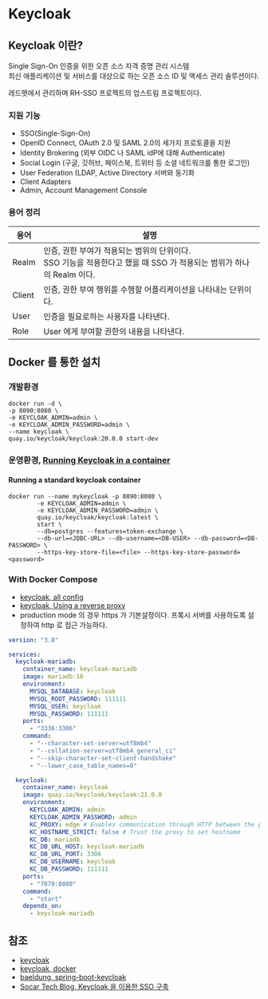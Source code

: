# Keycloak

## Keycloak 이란?

Single Sign-On 인증을 위한 오픈 소스 자격 증명 관리 시스템  
최신 애플리케이션 및 서비스를 대상으로 하는 오픈 소스 ID 및 액세스 관리 솔루션이다.

레드햇에서 관리하며 RH-SSO 프로젝트의 업스트림 프로젝트이다.

### 지원 기능

- SSO(Single-Sign-On)
- OpenID Connect, OAuth 2.0 및 SAML 2.0의 세가지 프로토콜을 지원
- Identity Brokering (외부 OIDC 나 SAML idP에 대해 Authenticate)
- Social Login (구글, 깃허브, 페이스북, 트위터 등 소셜 네트워크를 통한 로그인)
- User Federation (LDAP, Active Directory 서버와 동기화
- Client Adapters
- Admin, Account Management Console

### 용어 정리

| 용어     | 설명                                                                            |
|--------|-------------------------------------------------------------------------------|
| Realm  | 인증, 권한 부여가 적용되는 범위의 단위이다.<br/>SSO 기능을 적용한다고 했을 때 SSO 가 적용되는 범위가 하나의 Realm 이다. |
| Client | 인증, 권한 부여 행위를 수행할 어플리케이션을 나타내는 단위이다.                                          |
| User   | 인증을 필요로하는 사용자를 나타낸다.                                                          |
| Role   | User 에게 부여할 권한의 내용을 나타낸다.                                                     |

## Docker 를 통한 설치

### 개발환경

```shell
docker run -d \
-p 8090:8080 \
-e KEYCLOAK_ADMIN=admin \
-e KEYCLOAK_ADMIN_PASSWORD=admin \
--name keycloak \
quay.io/keycloak/keycloak:20.0.0 start-dev
```

### 운영환경, [Running Keycloak in a container](https://www.keycloak.org/server/containers)

#### Running a standard keycloak container

```shell
docker run --name mykeycloak -p 8090:8080 \
        -e KEYCLOAK_ADMIN=admin \
        -e KEYCLOAK_ADMIN_PASSWORD=admin \
        quay.io/keycloak/keycloak:latest \
        start \
        --db=postgres --features=token-exchange \
        --db-url=<JDBC-URL> --db-username=<DB-USER> --db-password=<DB-PASSWORD> \
        --https-key-store-file=<file> --https-key-store-password=<password>
```

### With Docker Compose

- [keycloak, all config](https://www.keycloak.org/server/all-config)
- [keycloak, Using a reverse proxy](https://www.keycloak.org/server/reverseproxy)
- production mode 의 경우 https 가 기본설정이다. 프록시 서버를 사용하도록 설정하여 http 로 접근 가능하다.

```yaml
version: "3.8"

services:
  keycloak-mariadb:
    container_name: keycloak-mariadb
    image: mariadb:10
    environment:
      MYSQL_DATABASE: keycloak
      MYSQL_ROOT_PASSWORD: 111111
      MYSQL_USER: keycloak
      MYSQL_PASSWORD: 111111
    ports:
      - "3336:3306"
    command:
      - "--character-set-server=utf8mb4"
      - "--collation-server=utf8mb4_general_ci"
      - "--skip-character-set-client-handshake"
      - "--lower_case_table_names=0"

  keycloak:
    container_name: keycloak
    image: quay.io/keycloak/keycloak:21.0.0
    environment:
      KEYCLOAK_ADMIN: admin
      KEYCLOAK_ADMIN_PASSWORD: admin
      KC_PROXY: edge # Enables communication through HTTP between the proxy and Keycloak
      KC_HOSTNAME_STRICT: false # Trust the proxy to set hostname
      KC_DB: mariadb
      KC_DB_URL_HOST: keycloak-mariadb
      KC_DB_URL_PORT: 3306
      KC_DB_USERNAME: keycloak
      KC_DB_PASSWORD: 111111
    ports:
      - "7070:8080"
    command:
      - "start"
    depends_on:
      - keycloak-mariadb

```

## 참조

- [keycloak](https://www.keycloak.org/)
- [keycloak, docker](https://www.keycloak.org/getting-started/getting-started-docker)
- [baeldung, spring-boot-keycloak](https://www.baeldung.com/spring-boot-keycloak)
- [Socar Tech Blog, Keycloak 을 이용한 SSO 구축](https://tech.socarcorp.kr/security/2019/07/31/keycloak-sso.html#cisco-%EB%AC%B4%EC%84%A0-%EA%B3%B5%EC%9C%A0%EA%B8%B0-%EC%84%A4%EC%A0%95)
